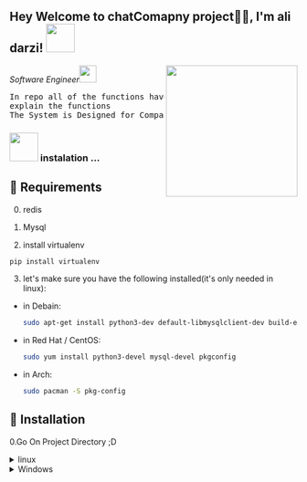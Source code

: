 <h2>Hey Welcome to chatComapny project🙏🏻, I'm ali darzi! <img src="https://media.giphy.com/media/12oufCB0MyZ1Go/giphy.gif" width="50"></h2>
<img align='right' src="https://media.giphy.com/media/M9gbBd9nbDrOTu1Mqx/giphy.gif" width="230">
<p><em>Software Engineer<img src="https://media.giphy.com/media/WUlplcMpOCEmTGBtBW/giphy.gif" width="30">
</em></p>
<pre>In repo all of the functions have they own comments that 
explain the functions 
The System is Designed for Companies that need exclusive communicade</pre>


### <img src="https://media.giphy.com/media/VgCDAzcKvsR6OM0uWg/giphy.gif" width="50"> instalation ...

## 🤝 Requirements
0. redis

1. Mysql

2. install virtualenv
  ```bash
  pip install virtualenv
  ```


3. let's make sure you have the following installed(it's only needed in linux):

- in Debain:
  ```bash
  sudo apt-get install python3-dev default-libmysqlclient-dev build-essential pkg-config
  ```
- in Red Hat / CentOS:
  ```zsh
  sudo yum install python3-devel mysql-devel pkgconfig
  ```
- in Arch:
  ```zsh
  sudo pacman -S pkg-config

## 🚀 Installation

0.Go On Project Directory ;D

<details>
<summary>linux</summary>

1.make a virtual environment:

```zsh title="Terminal"
python -m venv vnev
```

2.active virtual environment:

```zsh title="Terminal"
source venv/bin/activate
```
3.install requirements in virtual

```zsh title="Terminal"
pip install -r requirements.txt
```

4.Mysql prompt:

``` sql
CREATE DATABASE chatCompany CHARACTER SET utf8;
```
5.go on /ChatCompany/setting.py:

``` py
DATABASES = {
    'default': {
        'ENGINE': 'django.db.backends.mysql',
        'NAME': 'chatCompany',
        'USER': '<enter_your_Mysql_username>',
        'PASSWORD': '<Enter_your_Mysql_password>',
        'OPTIONS': {
        }
    }
}
```
6.migrate to DB:
```zsh title="Terminal"
python manage.py migrate
```


7.run redis(port:6379) :
```zsh title="Terminal"
sudo docker run redis
```
</details>

<details>
<summary>Windows</summary>
1.make a virtual environment:

```zsh title="Terminal"
python -m venv vnev
```

2.active virtual environment:

```zsh title="Terminal"
venv/Script/activate
```
3.install requirements in virtual

```zsh title="Terminal"
pip install -r requirements.txt
```

4.Mysql prompt:

``` sql
CREATE DATABASE chatCompany CHARACTER SET utf8;
```
5.on /ChatCompany/setting.py:

``` py
DATABASES = {
    'default': {
        'ENGINE': 'django.db.backends.mysql',
        'NAME': 'chatCompany',
        'USER': '<enter_your_Mysql_username>',
        'PASSWORD': '<Enter_your_Mysql_password>',
        'OPTIONS': {
        }
    }
}
```
6.migrate to DB:
```zsh title="Terminal"
python manage.py migrate
```


7.run redis(port:6379) :
```cmd
docker run --rm -p 6379:6379 redis:7
```
</details>






